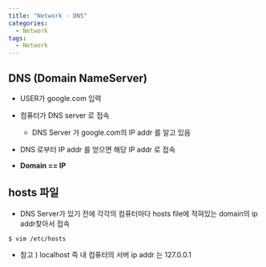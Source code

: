 ```yaml
---
title: "Network - DNS"
categories:
  - Network
tags:
  - Network
---
```


## DNS (Domain NameServer)

- USER가 google.com 입력 
- 컴퓨터가 DNS server 로 접속
  - DNS Server 가 google.com의 IP addr 를 알고 있음
- DNS 로부터 IP addr 를 얻으면 해당 IP addr 로 접속

- **Domain == IP**

## hosts 파일
- DNS Server가 있기 전에 각각의 컴퓨터마다 hosts file에 적혀있는 domain의 ip addr찾아서 접속

```console
$ vim /etc/hosts
```

- 참고 ) localhost 즉 내 컴퓨터의 서버 ip addr 는 127.0.0.1 

